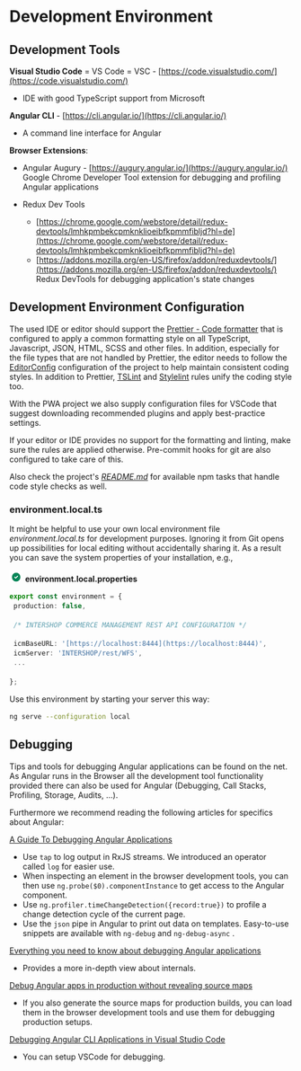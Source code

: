 # Development Environment

## Development Tools

**Visual Studio Code** = VS Code = VSC - [https://code.visualstudio.com/](https://code.visualstudio.com/)

- IDE with good TypeScript support from Microsoft

**Angular CLI** - [https://cli.angular.io/](https://cli.angular.io/)

- A command line interface for Angular

**Browser Extensions**:

- Angular Augury - [https://augury.angular.io/](https://augury.angular.io/)  
  Google Chrome Developer Tool extension for debugging and profiling Angular applications

- Redux Dev Tools
  - [https://chrome.google.com/webstore/detail/redux-devtools/lmhkpmbekcpmknklioeibfkpmmfibljd?hl=de](https://chrome.google.com/webstore/detail/redux-devtools/lmhkpmbekcpmknklioeibfkpmmfibljd?hl=de)
  - [https://addons.mozilla.org/en-US/firefox/addon/reduxdevtools/](https://addons.mozilla.org/en-US/firefox/addon/reduxdevtools/)  
    Redux DevTools for debugging application's state changes

## Development Environment Configuration

The used IDE or editor should support the [Prettier - Code formatter](https://prettier.io/) that is configured to apply a common formatting style on all TypeScript, Javascript, JSON, HTML, SCSS and other files. In addition, especially for the file types that are not handled by Prettier, the editor needs to follow the [EditorConfig](http://editorconfig.org) configuration of the project to help maintain consistent coding styles. In addition to Prettier, [TSLint](https://marketplace.visualstudio.com/items?itemName=eg2.tslint) and [Stylelint](https://stylelint.io/) rules unify the coding style too.

With the PWA project we also supply configuration files for VSCode that suggest downloading recommended plugins and apply best-practice settings.

If your editor or IDE provides no support for the formatting and linting, make sure the rules are applied otherwise. Pre-commit hooks for git are also configured to take care of this.

Also check the project's [_README.md_](https://github.com/intershop/intershop-pwa/blob/develop/README.md) for available npm tasks that handle code style checks as well.

### environment.local.ts

It might be helpful to use your own local environment file _environment.local.ts_ for development purposes. Ignoring it from Git opens up possibilities for local editing without accidentally sharing it. As a result you can save the system properties of your installation, e.g.,

![Right](icons/tip.png) **environment.local.properties**

 ```typescript
export const environment = {
  production: false,

  /* INTERSHOP COMMERCE MANAGEMENT REST API CONFIGURATION */

  icmBaseURL: '[https://localhost:8444](https://localhost:8444)',
  icmServer: 'INTERSHOP/rest/WFS',
  ...

 };
```

Use this environment by starting your server this way:

````bash
ng serve --configuration local
````

## Debugging

Tips and tools for debugging Angular applications can be found on the net. As Angular runs in the Browser all the development tool functionality provided there can also be used for Angular (Debugging, Call Stacks, Profiling, Storage, Audits, ...).

Furthermore we recommend reading the following articles for specifics about Angular:

[A Guide To Debugging Angular Applications](https://medium.com/front-end-weekly/a-guide-to-debugging-angular-applications-5a36bd88b4cf)

- Use `tap` to log output in RxJS streams. We introduced an operator called `log` for easier use.
- When inspecting an element in the browser development tools, you can then use `ng.probe($0).componentInstance` to get access to the Angular component.
- Use `ng.profiler.timeChangeDetection({record:true})` to profile a change detection cycle of the current page.
- Use the `json` pipe in Angular to print out data on templates. Easy-to-use snippets are available with `ng-debug` and `ng-debug-async` .

[Everything you need to know about debugging Angular applications](https://blog.angularindepth.com/everything-you-need-to-know-about-debugging-angular-applications-d308ed8a51b4)

- Provides a more in-depth view about internals.

[Debug Angular apps in production without revealing source maps](https://blog.angularindepth.com/debug-angular-apps-in-production-without-revealing-source-maps-ab4a235edd85)

- If you also generate the source maps for production builds, you can load them in the browser development tools and use them for debugging production setups.

[Debugging Angular CLI Applications in Visual Studio Code](https://scotch.io/tutorials/debugging-angular-cli-applications-in-visual-studio-code)

- You can setup VSCode for debugging.
